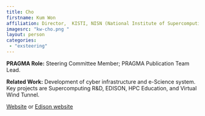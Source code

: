 ```yaml
---
title: Cho
firstname: Kum Won
affiliation: Director,  KISTI, NISN (National Institute of Supercomputing and Networking), Center for Computational Science and Engineering
imagesrc: "kw-cho.png "
layout: person
categories:
 - "exsteering"
---
```


**PRAGMA Role:** Steering Committee Member; PRAGMA Publication Team Lead.

**Related Work:** Development of cyber infrastructure and e-Science system. Key
projects are Supercomputing R&D, EDISON, HPC Education, and Virtual Wind
Tunnel.

[Website][1] or [Edison website][2]

[1]: http://www.nisn.re.kr 
[2]: https://www.edison.re.kr
